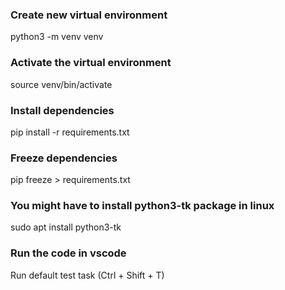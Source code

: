 ### Create new virtual environment

python3 -m venv venv

### Activate the virtual environment

source venv/bin/activate

### Install dependencies

pip install -r requirements.txt

### Freeze dependencies

pip freeze > requirements.txt


### You might have to install python3-tk package in linux

sudo apt install python3-tk

### Run the code in vscode

Run default test task (Ctrl + Shift + T)